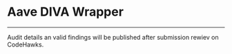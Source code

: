# Aave DIVA Wrapper

---

Audit details an valid findings will be published after submission rewiev on CodeHawks.
